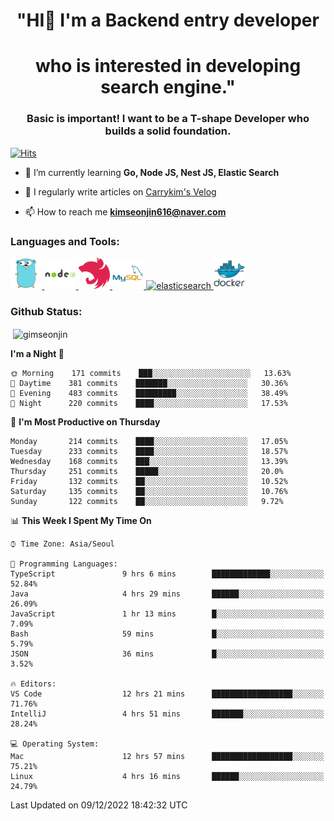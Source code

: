 <h1 align="center">"HI👋 I'm a Backend entry developer </h1>
<h1 align="center"> who is interested in developing search engine."</h1>
<h3 align="center">Basic is important! I want to be a T-shape Developer who builds a solid foundation.</h3>

[![Hits](https://hits.seeyoufarm.com/api/count/incr/badge.svg?url=https%3A%2F%2Fgithub.com%2Fgimseonjin&count_bg=%2318BFE5&title_bg=%23555555&icon=ko-fi.svg&icon_color=%23E7E7E7&title=hits&edge_flat=false)](https://hits.seeyoufarm.com)

- 🌱 I’m currently learning **Go, Node JS, Nest JS, Elastic Search**

- 📝 I regularly write articles on [Carrykim's Velog](https://velog.io/@carrykim)

- 📫 How to reach me **kimseonjin616@naver.com**


<h3 align="left">Languages and Tools:</h3>
<p align="left"> 
<a href="https://golang.org" target="_blank" rel="noreferrer"> <img src="https://raw.githubusercontent.com/devicons/devicon/master/icons/go/go-original.svg" alt="go" width="10%" height="10%"/> </a>
<a href="https://nodejs.org" target="_blank" rel="noreferrer"> <img src="https://raw.githubusercontent.com/devicons/devicon/master/icons/nodejs/nodejs-original-wordmark.svg" alt="nodejs" width="10%" height="10%"/> </a> <a></a>
<a href="https://nestjs.com/" target="_blank" rel="noreferrer"> <img src="https://raw.githubusercontent.com/devicons/devicon/master/icons/nestjs/nestjs-plain.svg" alt="nestjs" width="10%" height="10%"/> </a> 
<a href="https://www.mysql.com/" target="_blank" rel="noreferrer"> <img src="https://raw.githubusercontent.com/devicons/devicon/master/icons/mysql/mysql-original-wordmark.svg" alt="mysql" width="10%" height="10%"/>  </a>
 <a href="https://www.elastic.co" target="_blank" rel="noreferrer"> <img src="https://www.vectorlogo.zone/logos/elastic/elastic-icon.svg" alt="elasticsearch" width="10%" height="10%"/> </a> 
 <a href="https://www.docker.com/" target="_blank" rel="noreferrer"> <img src="https://raw.githubusercontent.com/devicons/devicon/master/icons/docker/docker-original-wordmark.svg" alt="docker" width="10%" height="10%"/> </a>
</p>


<h3 align="left">Github Status:</h3>
<p align="left">
 <p>&nbsp;<img align="center" src="https://github-readme-stats.vercel.app/api?username=gimseonjin&show_icons=true&locale=en" alt="gimseonjin" /></p>
</p>


<!--START_SECTION:waka-->
**I'm a Night 🦉** 

```text
🌞 Morning    171 commits    ███░░░░░░░░░░░░░░░░░░░░░░   13.63% 
🌆 Daytime    381 commits    ███████░░░░░░░░░░░░░░░░░░   30.36% 
🌃 Evening    483 commits    █████████░░░░░░░░░░░░░░░░   38.49% 
🌙 Night      220 commits    ████░░░░░░░░░░░░░░░░░░░░░   17.53%

```
📅 **I'm Most Productive on Thursday** 

```text
Monday       214 commits    ████░░░░░░░░░░░░░░░░░░░░░   17.05% 
Tuesday      233 commits    ████░░░░░░░░░░░░░░░░░░░░░   18.57% 
Wednesday    168 commits    ███░░░░░░░░░░░░░░░░░░░░░░   13.39% 
Thursday     251 commits    █████░░░░░░░░░░░░░░░░░░░░   20.0% 
Friday       132 commits    ██░░░░░░░░░░░░░░░░░░░░░░░   10.52% 
Saturday     135 commits    ██░░░░░░░░░░░░░░░░░░░░░░░   10.76% 
Sunday       122 commits    ██░░░░░░░░░░░░░░░░░░░░░░░   9.72%

```


📊 **This Week I Spent My Time On** 

```text
⌚︎ Time Zone: Asia/Seoul

💬 Programming Languages: 
TypeScript               9 hrs 6 mins        █████████████░░░░░░░░░░░░   52.84% 
Java                     4 hrs 29 mins       ██████░░░░░░░░░░░░░░░░░░░   26.09% 
JavaScript               1 hr 13 mins        █░░░░░░░░░░░░░░░░░░░░░░░░   7.09% 
Bash                     59 mins             █░░░░░░░░░░░░░░░░░░░░░░░░   5.79% 
JSON                     36 mins             █░░░░░░░░░░░░░░░░░░░░░░░░   3.52%

🔥 Editors: 
VS Code                  12 hrs 21 mins      ██████████████████░░░░░░░   71.76% 
IntelliJ                 4 hrs 51 mins       ███████░░░░░░░░░░░░░░░░░░   28.24%

💻 Operating System: 
Mac                      12 hrs 57 mins      ██████████████████░░░░░░░   75.21% 
Linux                    4 hrs 16 mins       ██████░░░░░░░░░░░░░░░░░░░   24.79%

```


 Last Updated on 09/12/2022 18:42:32 UTC
<!--END_SECTION:waka-->
